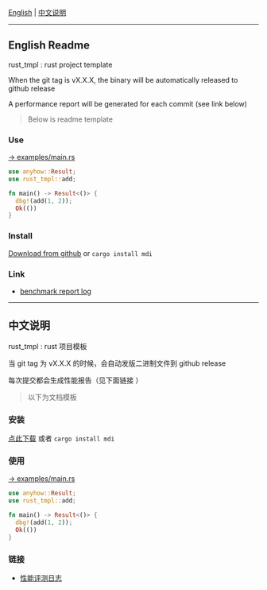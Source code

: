 <!-- EDIT /Users/z/rmw/rust_tmpl/doc/README.md -->

[English](#english-readme) | [中文说明](#中文说明)

---

## English Readme

<!-- EDIT /Users/z/rmw/rust_tmpl/doc/en/readme.md -->

rust_tmpl : rust project template

When the git tag is vX.X.X, the binary will be automatically released to github release

A performance report will be generated for each commit (see link below)

> Below is readme template

### Use

[→ examples/main.rs](../examples/main.rs)

```rust
use anyhow::Result;
use rust_tmpl::add;

fn main() -> Result<()> {
  dbg!(add(1, 2));
  Ok(())
}
```


### Install

[Download from github](https://github.com/rmw-lib/rust_tmpl/releases) or `cargo install mdi`

### Link

* [benchmark report log](https://rmw-lib.github.io/rust_tmpl/dev/bench/)

---

## 中文说明

<!-- EDIT /Users/z/rmw/rust_tmpl/doc/zh/readme.md -->

rust_tmpl : rust 项目模板

当 git tag 为 vX.X.X 的时候，会自动发版二进制文件到 github release

每次提交都会生成性能报告（见下面链接 ）

> 以下为文档模板

### 安装

[点此下载](https://github.com/rmw-lib/rust_tmpl/releases) 或者 `cargo install mdi`

### 使用

[→ examples/main.rs](../examples/main.rs)

```rust
use anyhow::Result;
use rust_tmpl::add;

fn main() -> Result<()> {
  dbg!(add(1, 2));
  Ok(())
}
```


### 链接

* [性能评测日志](https://rmw-lib.github.io/rust_tmpl/dev/bench/)
